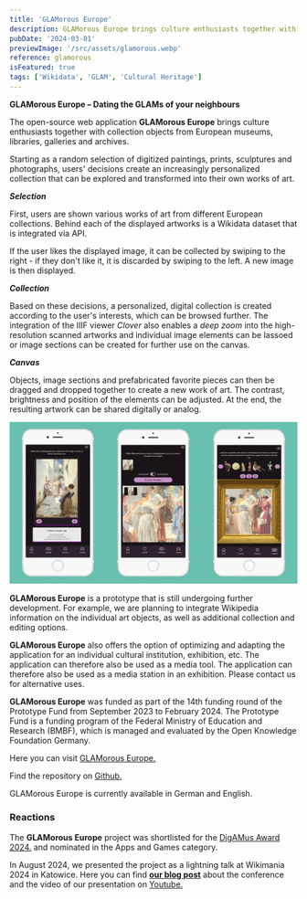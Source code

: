 ```yaml
---
title: 'GLAMorous Europe'
description: GLAMorous Europe brings culture enthusiasts together with collection objects from European museums, libraries, galleries and archives! Starting as a random selection of digitized paintings, prints, sculptures and photographs, an increasingly personalized collection is created that can be explored and transformed into your own works of art.
pubDate: '2024-03-01'
previewImage: '/src/assets/glamorous.webp'
reference: glamorous
isFeatured: true
tags: ['Wikidata', 'GLAM', 'Cultural Heritage']
---
```


**GLAMorous Europe – Dating the GLAMs of your neighbours**

The open-source web application **GLAMorous Europe** brings culture enthusiasts together with collection objects from European museums, libraries, galleries and archives.

Starting as a random selection of digitized paintings, prints, sculptures and photographs, users' decisions create an increasingly personalized collection that can be explored and transformed into their own works of art.

**_Selection_**

First, users are shown various works of art from different European collections. Behind each of the displayed artworks is a Wikidata dataset that is integrated via API.

If the user likes the displayed image, it can be collected by swiping to the right - if they don't like it, it is discarded by swiping to the left. A new image is then displayed.

**_Collection_**

Based on these decisions, a personalized, digital collection is created according to the user's interests, which can be browsed further. The integration of the IIIF viewer _Clover_ also enables a _deep zoom_ into the high-resolution scanned artworks and individual image elements can be lassoed or image sections can be created for further use on the canvas.

**_Canvas_**

Objects, image sections and prefabricated favorite pieces can then be dragged and dropped together to create a new work of art. The contrast, brightness and position of the elements can be adjusted. At the end, the resulting artwork can be shared digitally or analog.

![GLAMorous Europe](../../../assets/glam1.webp)

**GLAMorous Europe** is a prototype that is still undergoing further development. For example, we are planning to integrate Wikipedia information on the individual art objects, as well as additional collection and editing options.

**GLAMorous Europe** also offers the option of optimizing and adapting the application for an individual cultural institution, exhibition, etc. The application can therefore also be used as a media tool. The application can therefore also be used as a media station in an exhibition. Please contact us for alternative uses.

**GLAMorous Europe** was funded as part of the 14th funding round of the Prototype Fund from September 2023 to February 2024. The Prototype Fund is a funding program of the Federal Ministry of Education and Research (BMBF), which is managed and evaluated by the Open Knowledge Foundation Germany.

Here you can visit [GLAMorous Europe.](https://www.glam-europe.de/)

Find the repository on [Github.](https://github.com/digitalwarenkombinat/glamorouseurope)

GLAMorous Europe is currently available in German and English.

### Reactions

The **GLAMorous Europe** project was shortlisted for the [DigAMus Award 2024.](https://digamus-award.de/shortlist/) and nominated in the Apps and Games category.

In August 2024, we presented the project as a lightning talk at Wikimania 2024 in Katowice. Here you can find <a href='/en/blog/the-digitalwarenkombinat-at-wikimania-2024-in-katowice'>**our blog post**</a> about the conference and the video of our presentation on [Youtube.](https://www.youtube.com/live/fRFuWtDKxwM?feature=shared&t=28492)
